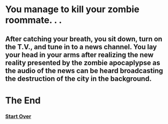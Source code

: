 # You manage to kill your zombie roommate. . .  
## After catching your breath, you sit down, turn on the T.V., and tune in to a news channel. You lay your head in your arms after realizing the new reality presented by the zombie apocaplypse as the audio of the news can be heard broadcasting the destruction of the city in the background.  
# The End  
### [Start Over](../README.MD)